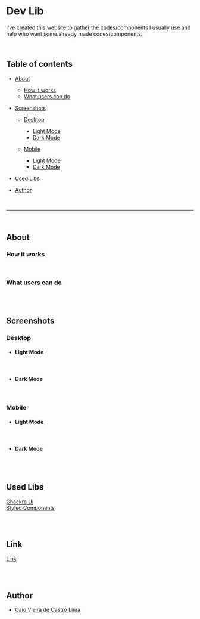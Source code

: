 # Dev Lib

I've created this website to gather the codes/components I usually use and help who want some already made codes/components.


<br>

## Table of contents

- [About](#about)
    - [How it works](#how-it-works)
    - [What users can do](#what-users-can-do)

- [Screenshots](#screenshots)
    - [Desktop](#desktop)
        - [Light Mode](#dLightMode)
        - [Dark Mode](#dDarkMode)

    - [Mobile](#mobile)
        - [Light Mode](#mLightMode)
        - [Dark Mode](#mDarkMode)

- [Used Libs](#used-libs)

- [Author](#author)


<br>

***
<br>


## About


### How it works



<br>

### What users can do



<br>
<br>

## Screenshots

### Desktop

- #### <p id="dLightMode">Light Mode</p>

<!-- <img src="./assets/img/screenshots/homeLightMode1.jpg" width="80%" alt="Home Light Mode"> -->


<br>

- #### <p id="dDarkMode">Dark Mode</p>


<br>

### Mobile

- #### <p id="mLightMode">Light Mode</p>

<!-- <img src="./assets/img/screenshots/mobileHomeLightMode2.jpg" width="200px" alt="Home Light Mode"> -->


<br>

- #### <p id="mDarkMode">Dark Mode</p>


<br>
<br>

## Used Libs 

[Chackra Ui](https://chakra-ui.com/)<br>
[Styled Components](https://styled-components.com/)

<br>
<br>

## Link

<a href = "https://devlib.vercel.app/" target="_blank">Link</a>

<br>
<br>

## Author

- [Caio Vieira de Castro Lima](https://www.linkedin.com/in/caiovieiralima/)